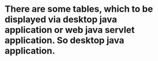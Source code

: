 There are some tables, which to be displayed via desktop java application or
web java servlet application.
So desktop java application.
===============
